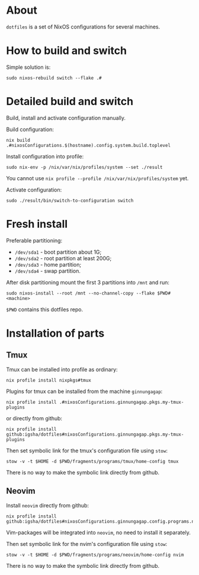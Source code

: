 # About

`dotfiles` is a set of NixOS configurations for several machines.

# How to build and switch

Simple solution is:
```
sudo nixos-rebuild switch --flake .#
```

# Detailed build and switch

Build, install and activate configuration manually.

Build configuration:
```
nix build .#nixosConfigurations.$(hostname).config.system.build.toplevel
```

Install configuration into profile:
```
sudo nix-env -p /nix/var/nix/profiles/system --set ./result
```
You cannot use `nix profile --profile /nix/var/nix/profiles/system` yet.

Activate configuration:
```
sudo ./result/bin/switch-to-configuration switch
```

# Fresh install

Preferable partitioning:

* `/dev/sda1` - boot partition about 1G;
* `/dev/sda2` - root partition at least 200G;
* `/dev/sda3` - home partition;
* `/dev/sda4` - swap partition.

After disk partitioning mount the first 3 partitions into `/mnt` and run:
```
sudo nixos-install --root /mnt --no-channel-copy --flake $PWD#<machine>
```
`$PWD` contains this dotfiles repo.

# Installation of parts

## Tmux

Tmux can be installed into profile as ordinary:
```
nix profile install nixpkgs#tmux
```

Plugins for tmux can be installed from the machine `ginnungagap`:
```
nix profile install .#nixosConfigurations.ginnungagap.pkgs.my-tmux-plugins
```
or directly from github:
```
nix profile install github:igsha/dotfiles#nixosConfigurations.ginnungagap.pkgs.my-tmux-plugins
```

Then set symbolic link for the tmux's configuration file using `stow`:
```
stow -v -t $HOME -d $PWD/fragments/programs/tmux/home-config tmux
```
There is no way to make the symbolic link directly from github.

## Neovim

Install `neovim` directly from github:
```
nix profile install github:igsha/dotfiles#nixosConfigurations.ginnungagap.config.programs.neovim.finalPackage
```

Vim-packages will be integrated into `neovim`, no need to install it separately.

Then set symbolic link for the nvim's configuration file using `stow`:
```
stow -v -t $HOME -d $PWD/fragments/programs/neovim/home-config nvim
```
There is no way to make the symbolic link directly from github.
